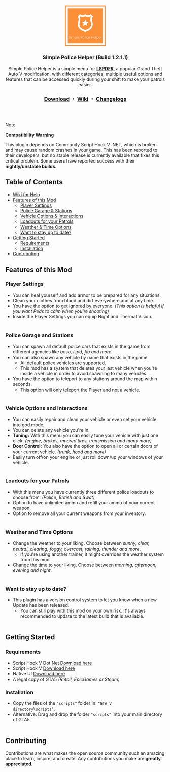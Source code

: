 <!-- PROJECT LOGO -->
<br />
<p align="center">
  <a href="https://github.com/sEbi3/simple-police-helper">
    <img src="Logos/SimplePoliceHelper.png" alt="Logo" width="128" height="128">
  </a>
<h3 align="center">Simple Police Helper (Build 1.2.1.1)</h3>
  <p align="center">Simple Police Helper is a simple menu for <a href="https://www.lcpdfr.com/lspdfr/index/"><strong>LSPDFR</strong></a>, a popular Grand Theft Auto V modification, with different categories, multiple useful options and features that can be accessed quickly during your shift to make your patrols easier.
    <br/>
    <h3 align="center">
  <b><a href="https://www.lcpdfr.com/downloads/gta5mods/scripts/27266-simple-police-helper-menu/">Download</a></b> ・
        <a href="https://github.com/sEbi3/simple-police-helper/wiki">Wiki</a> ・
  <a href="https://github.com/sEbi3/simple-police-helper/releases">Changelogs</a>
</h3>
    <br/>
  </p>
</p>

##
> [!NOTE]
> **Compatibility Warning**
>
> This plugin depends on Community Script Hook V .NET, which is broken and may cause random crashes in your game. This has been reported to their developers, but no stable release is currently available that fixes this critical problem.
> Some users have reported success with their **nightly/unstable builds**.

<!-- TABLE OF CONTENTS -->
## Table of Contents
* [Wiki for Help](https://github.com/sEbi3/simple-police-helper/wiki)
* [Features of this Mod](#features-of-this-mod)
  * [Player Settings](#player-settings)
  * [Police Garage & Stations](#police-garage-and-stations)
  * [Vehicle Options & Interactions](#vehicle-options-and-interactions)
  * [Loadouts for your Patrols](#loadouts-for-your-patrols)
  * [Weather & Time Options](#weather-and-time-options)
  * [Want to stay up to date?](#want-to-stay-up-to-date)
* [Getting Started](#getting-started)
  * [Requirements](#requirements)
  * [Installation](#installation)
* [Contributing](#contributing)

<!-- FEATURES OF UNITEDCALLOUTS -->
## Features of this Mod

### Player Settings
   * You can heal yourself and add armor to be prepared for any situations.<br>
   * Clean your clothes from blood and dirt everywhere and at any time.<br>
   * You have the option to get ignored by everyone. <i>(This option is helpful if you want Peds to calm when you're shooting)</i><br>
   * Inside the Player Settings you can equip Night and Thermal Vision.<br><br>

### Police Garage and Stations
   * You can spawn all default police cars that exists in the game from different agencies like <i>bcso, lspd, fib and more</i>.<br>
   * You can also spawn any vehicle by name that exists in the game.<br>
     * All default police vehicles are supported.<br>
     * This mod has a system that deletes your last vehicle when you're inside a vehicle in order to avoid spawning to many vehicles.<br>
   * You have the option to teleport to any stations around the map within seconds.
     * This option will only teleport the Player and not a vehicle.<br><br>

### Vehicle Options and Interactions
   * You can easily repair and clean your vehicle or even set your vehicle into god mode.<br>
   * You can delete any vehicle you're in.<br>
   * <b>Tuning:</b> With this menu you can easily tune your vehicle with just one click. <i>(engine, brakes, amored tires, transmission and many more)</i><br>
   * <b>Door Control:</b> You also have the option to open all or certain doors of your current vehicle. <i>(trunk, hood and more)</i><br>
   * Easily turn off/on your engine or just roll down/up your windows of your vehicle.<br><br>

### Loadouts for your Patrols
   * With this menu you have currently three different police loadouts to choose from: <i>(Police, British and Swat)</i><br>
   * Option to have unlimited ammo and refill your ammo of your current weapon.<br>
   * Option to remove all your current weapons from your inventory.<br><br>

### Weather and Time Options
   * Change the weather to your liking. Choose between <i>sunny, clear, neutral, clearing, foggy, overcast, raining, thunder and more</i>.<br>
     * If you're using another trainer, it might overrides the weather system from this mod.
   * Change the time to your liking. Choose between <i>morning, afternoon, evening and night</i>.<br><br>

### Want to stay up to date?
  * This plugin has a version control system to let you know when a new Update has been released.<br>
    * You can still play with this mod on your own risk. It's always recommended to update to the latest build that is available.<br><br>

<!-- GETTING STARTED -->
## Getting Started

### Requirements
- Script Hook V Dot Net <a href="https://de.gta5-mods.com/tools/scripthookv-net">Download here</a>
- Script Hook V <a href="http://www.dev-c.com/gtav/scripthookv">Download here</a>
- Native UI <a href="https://github.com/Guad/NativeUI/releases">Download here</a>
- A legal copy of GTA5 <i>(Retail, EpicGames or Steam)</i><br>

### Installation

* Copy the files of the <code>"scripts"</code> folder in: <code>"GTA V directory\scripts\"</code>.<br>
* Alternative: Drag and drop the folder <code>"scripts"</code> into your main directory of GTA5.<br><br>
 
<!-- CONTRIBUTING -->
## Contributing

Contributions are what makes the open source community such an amazing place to learn, inspire, and create. Any contributions you make are **greatly appreciated**. 
